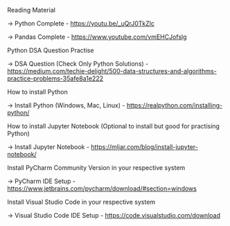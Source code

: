 Reading Material

-> Python Complete - https://youtu.be/_uQrJ0TkZlc

-> Pandas Complete - https://www.youtube.com/vmEHCJofslg

Python DSA Question Practise

-> DSA Question (Check Only Python Solutions) - https://medium.com/techie-delight/500-data-structures-and-algorithms-practice-problems-35afe8a1e222

How to install Python

-> Install Python (Windows, Mac, Linux) - https://realpython.com/installing-python/

How to install Jupyter Notebook (Optional to install but good for practising Python)

-> Install Jupyter Notebook - https://mljar.com/blog/install-jupyter-notebook/

Install PyCharm Community Version in your respective system

-> PyCharm IDE Setup - https://www.jetbrains.com/pycharm/download/#section=windows

Install Visual Studio Code in your respective system

-> Visual Studio Code IDE Setup - https://code.visualstudio.com/download
